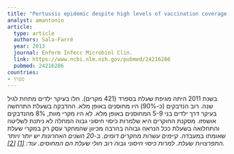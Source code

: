 ```yaml
---
title: "Pertussis epidemic despite high levels of vaccination coverage with acellular pertussis vaccine"
analyst: amantonio
article:
  type: article
  authors: Sala-Farré
  year: 2013
  journal: Enferm Infecc Microbiol Clin.
  link: https://www.ncbi.nlm.nih.gov/pubmed/24216286
  pubmed: 24216286
countries:
- ספרד
---
```


בשנת 2011 היתה מגיפת שעלת בספרד (421 מקרים). חלו בעיקר ילדים מתחת לגיל שנה. רוב הנדבקים (כ-90%) היו מחוסנים באופן מלא. ההדבקה בשעלת התרחשה בעיקר דרך ילדים בני 5-9 המחוסנים באופן מלא. לא היו מקרי מוות, 8% מהנדבקים אושפזו.
מסקנת החוקרים היא שלמרות כיסוי חיסוני גבוה המחלה לא ניתנת לשליטה והתחלואה בשעלת ככל הנראה גבוהה בהרבה מכיוון שהמחקר עסק רק במקרי שעלת שאומתו במעבדה.
*קיימים עשרות מחקרים דומים. ב-20 השנים האחרונות יש יותר ויותר התפרצויות שעלת. למרות כיסוי חיסוני גבוה רוב חולי שעלת הם המחוסים. עוד: [[1]](http://europepmc.org/abstract/med/16805226) [[2]](https://www.ncbi.nlm.nih.gov/pubmed/17991391).*
